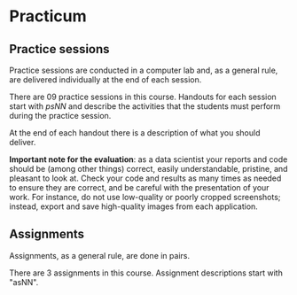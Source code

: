 # Practicum

## Practice sessions

Practice sessions are conducted in a computer lab and, as a general rule, are delivered individually at the end of each session.

There are 09 practice sessions in this course. Handouts for each session start with *psNN* and describe the activities that the students must perform during the practice session.

At the end of each handout there is a description of what you should deliver.

**Important note for the evaluation**: as a data scientist your reports and code should be (among other things) correct, easily understandable, pristine, and pleasant to look at. Check your code and results as many times as needed to ensure they are correct, and be careful with the presentation of your work. For instance, do not use low-quality or poorly cropped screenshots; instead, export and save high-quality images from each application.

## Assignments

Assignments, as a general rule, are done in pairs.

There are 3 assignments in this course. Assignment descriptions start with "asNN".
